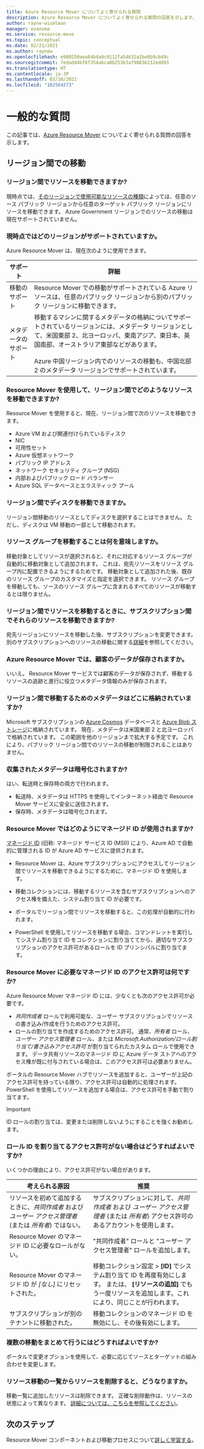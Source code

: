 ```yaml
---
title: Azure Resource Mover についてよく寄せられる質問
description: Azure Resource Mover についてよく寄せられる質問の回答を示します。
author: rayne-wiselman
manager: evansma
ms.service: resource-move
ms.topic: conceptual
ms.date: 02/21/2021
ms.author: raynew
ms.openlocfilehash: e900250aea84b4a9c9112fa54632a2be8b9cb49c
ms.sourcegitcommit: 7edadd4bf8f354abca0b253b3af98836212edd93
ms.translationtype: HT
ms.contentlocale: ja-JP
ms.lasthandoff: 03/10/2021
ms.locfileid: "102564273"
---
```

# <a name="common-questions"></a>一般的な質問

この記事では、[Azure Resource Mover](overview.md) についてよく寄せられる質問の回答を示します。


## <a name="moving-across-regions"></a>リージョン間での移動

### <a name="can-i-move-resources-across-any-regions"></a>リージョン間でリソースを移動できますか?

現時点では、[そのリージョンで使用可能なリソースの種類](https://azure.microsoft.com/global-infrastructure/services/)によっては、任意のソース パブリック リージョンから任意のターゲット パブリック リージョンにリソースを移動できます。 Azure Government リージョンでのリソースの移動は現在サポートされていません。

### <a name="what-regions-are-currently-supported"></a>現時点ではどのリージョンがサポートされていますか。

Azure Resource Mover は、現在次のように使用できます。

**サポート** | **詳細**
--- | ---
移動のサポート | Resource Mover での移動がサポートされている Azure リソースは、任意のパブリック リージョンから別のパブリック リージョンに移動できます。
メタデータのサポート |  移動するマシンに関するメタデータの格納についてサポートされているリージョンには、メタデータ リージョンとして、米国東部 2、北ヨーロッパ、東南アジア、東日本、英国南部、オーストラリア東部などがあります。 <br/><br/> Azure 中国リージョン内でのリソースの移動も、中国北部 2 のメタデータ リージョンでサポートされています。

### <a name="what-resources-can-i-move-across-regions-using-resource-mover"></a>Resource Mover を使用して、リージョン間でどのようなリソースを移動できますか?

Resource Mover を使用すると、現在、リージョン間で次のリソースを移動できます。

- Azure VM および関連付けられているディスク
- NIC
- 可用性セット 
- Azure 仮想ネットワーク 
- パブリック IP アドレス
- ネットワーク セキュリティ グループ (NSG)
- 内部およびパブリック ロード バランサー 
- Azure SQL データベースとエラスティック プール

### <a name="can-i-move-disks-across-regions"></a>リージョン間でディスクを移動できますか。

リージョン間移動のリソースとしてディスクを選択することはできません。 ただし、ディスクは VM 移動の一部として移動されます。

### <a name="what-does-it-mean-to-move-a-resource-group"></a>リソース グループを移動することは何を意味しますか。

移動対象としてリソースが選択されると、それに対応するリソース グループが自動的に移動対象として追加されます。 これは、宛先リソースをリソース グループ内に配置できるようにするためです。 移動対象として追加された後、既存のリソース グループのカスタマイズと指定を選択できます。 リソース グループを移動しても、ソースのリソース グループに含まれるすべてのリソースが移動するとは限りません。

### <a name="can-i-move-resources-across-subscriptions-when-i-move-them-across-regions"></a>リージョン間でリソースを移動するときに、サブスクリプション間でそれらのリソースを移動できますか?

宛先リージョンにリソースを移動した後、サブスクリプションを変更できます。 別のサブスクリプションへのリソースの移動に関する[詳細](../azure-resource-manager/management/move-resource-group-and-subscription.md)を参照してください。 

### <a name="does-azure-resource-mover-store-customer-data"></a>Azure Resource Mover では、顧客のデータが保存されますか。 
いいえ。 Resource Mover サービスでは顧客のデータが保存されず、移動するリソースの追跡と進行に役立つメタデータ情報のみが保存されます。

### <a name="where-is-the-metadata-for-moving-across-regions-stored"></a>リージョン間で移動するためのメタデータはどこに格納されていますか?

Microsoft サブスクリプションの [Azure Cosmos](../cosmos-db/database-encryption-at-rest.md) データベースと [Azure Blob ストレージ](../storage/common/storage-service-encryption.md)に格納されています。 現在、メタデータは米国東部 2 と北ヨーロッパで格納されています。 この範囲を他のリージョンまで拡大する予定です。 これにより、パブリック リージョン間でのリソースの移動が制限されることはありません。

### <a name="is-the-collected-metadata-encrypted"></a>収集されたメタデータは暗号化されますか?

はい、転送時と保存時の両方で行われます。
- 転送時、メタデータは HTTPS を使用してインターネット経由で Resource Mover サービスに安全に送信されます。
- 保存時、メタデータは暗号化されます。

### <a name="how-is-managed-identity-used-in-resource-mover"></a>Resource Mover ではどのようにマネージド ID が使用されますか?

[マネージド ID](../active-directory/managed-identities-azure-resources/overview.md) (旧称: マネージド サービス ID (MSI)) により、Azure AD で自動的に管理される ID が Azure AD サービスに提供されます。
- Resource Mover は、Azure サブスクリプションにアクセスしてリージョン間でリソースを移動できるようにするために、マネージド ID を使用します。
- 移動コレクションには、移動するリソースを含むサブスクリプションへのアクセス権を備えた、システム割り当て ID が必要です。

- ポータルでリージョン間でリソースを移動すると、この処理が自動的に行われます。
- PowerShell を使用してリソースを移動する場合、コマンドレットを実行してシステム割り当て ID をコレクションに割り当ててから、適切なサブスクリプションのアクセス許可があるロールを ID プリンシパルに割り当てます。 

### <a name="what-managed-identity-permissions-does-resource-mover-need"></a>Resource Mover に必要なマネージド ID のアクセス許可は何ですか? 

Azure Resource Mover マネージド ID には、少なくとも次のアクセス許可が必要です。 

- *共同作成者* ロールで利用可能な、ユーザー サブスクリプションでリソースの書き込み/作成を行うためのアクセス許可。 
- ロールの割り当てを作成するためのアクセス許可。 通常、*所有者* ロール、*ユーザー アクセス管理者* ロール、または *Microsoft.Authorization/ロール割り当て/書き込みアクセス許可* が割り当てられたカスタム ロールで使用できます。 データ共有リソースのマネージド ID に Azure データ ストアへのアクセス権が既に付与されている場合は、このアクセス許可は必要ありません。 
 
ポータルの Resource Mover ハブでリソースを追加すると、ユーザーが上記のアクセス許可を持っている限り、アクセス許可は自動的に処理されます。 PowerShell を使用してリソースを追加する場合は、アクセス許可を手動で割り当てます。

> [!IMPORTANT]
> ID ロールの割り当ては、変更または削除しないようにすることを強くお勧めします。 

### <a name="what-if-i-dont-have-permissions-to-assign-role-identity"></a>ロール ID を割り当てるアクセス許可がない場合はどうすればよいですか?

いくつかの理由により、アクセス許可がない場合があります。

**考えられる原因** | **推奨**
--- | ---
リソースを初めて追加するときに、*共同作成者* および *ユーザー アクセス管理者* (または *所有者*) ではない。 | サブスクリプションに対して、*共同作成者* および *ユーザー アクセス管理者* (または *所有者*) アクセス許可のあるアカウントを使用します。
Resource Mover のマネージド ID に必要なロールがない。 | "共同作成者" ロールと "ユーザー アクセス管理者" ロールを追加します。
Resource Mover のマネージド ID が *[なし]* にリセットされた。 | 移動コレクション設定 > **[ID]** でシステム割り当て ID を再度有効にします。 または、 **[リソースの追加]** でもう一度リソースを追加します。これにより、同じことが行われます。  
サブスクリプションが別のテナントに移動された。 | 移動コレクションのマネージド ID を無効にし、その後有効にします。

### <a name="how-can-i-do-multiple-moves-together"></a>複数の移動をまとめて行うにはどうすればよいですか?

ポータルで変更オプションを使用して、必要に応じてソースとターゲットの組み合わせを変更します。

### <a name="what-happens-when-i-remove-a-resource-from-a-list-of-move-resources"></a>リソース移動の一覧からリソースを削除すると、どうなりますか。

移動一覧に追加したリソースは削除できます。 正確な削除動作は、リソースの状態によって異なります。 [詳細については、こちらを参照してください](remove-move-resources.md#vm-resource-state-after-removing)。



## <a name="next-steps"></a>次のステップ

Resource Mover コンポーネントおよび移動プロセスについて[詳しく学習する](about-move-process.md)。
